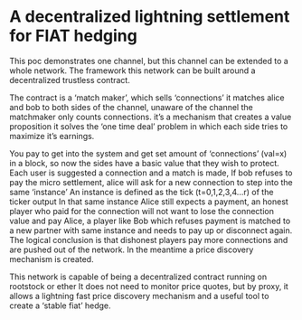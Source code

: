 # A decentralized lightning settlement for FIAT hedging

This poc demonstrates one channel, but this channel can be extended to a whole network.
The framework this network can be built around a decentralized trustless contract.

The contract is a ‘match maker’, which sells ‘connections’ it matches alice and bob to both sides of the channel, unaware of the channel the matchmaker only counts connections.
it’s a mechanism that creates a value proposition
it solves the ‘one time deal’ problem in which each side tries to maximize it’s earnings.

You pay to get into the system and get set amount of ‘connections’ (val=x) in a block, so now the sides have a basic value that they wish to protect.
Each user is suggested a connection and a match is made, 
If bob refuses to pay the micro settlement, alice will ask for a new connection to step into the same ‘instance’
An instance is defined as the tick (t=0,1,2,3,4...r) of the ticker output 
In that same instance Alice still expects a payment, an honest player who paid for the connection will not want to lose the connection value and pay Alice, a player like Bob which refuses payment is matched to a new partner with same instance and needs to pay up or disconnect again.
The logical conclusion is that dishonest players pay more connections and are pushed out of the network.
In the meantime a price discovery mechanism is created.

This network is capable of being a decentralized contract running on rootstock or ether
It does not need to monitor price quotes, but by proxy, it allows a lightning fast 
price discovery mechanism and a useful tool to create a ‘stable fiat’ hedge.
